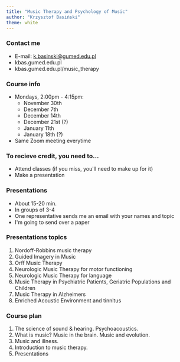 ```yaml
---
title: "Music Therapy and Psychology of Music"
author: "Krzysztof Basiński"
theme: white
---
```



### Contact me

- E-mail: k.basinski@gumed.edu.pl
- kbas.gumed.edu.pl
- kbas.gumed.edu.pl/music_therapy


### Course info

- Mondays, 2:00pm - 4:15pm:
	- November 30th
	- December 7th
	- December 14th
	- December 21st (?)
	- January 11th
	- January 18th (?)
- Same Zoom meeting everytime

### To recieve credit, you need to...

- Attend classes (if you miss, you'll need to make up for it)
- Make a presentation

### Presentations

- About 15-20 min.
- In groups of 3-4
- One representative sends me an email with your names and topic
- I'm going to send over a paper 

### Presentations topics

1. Nordoff-Robbins music therapy
2. Guided Imagery in Music
3. Orff Music Therapy
4. Neurologic Music Therapy for motor functioning
5. Neurologic Music Therapy for language
6. Music Therapy in Psychiatric Patients, Geriatric Populations and Children
7. Music Therapy in Alzheimers
8. Enriched Acoustic Environment and tinnitus

### Course plan

1. The science of sound & hearing. Psychoacoustics. 
2. What is music? Music in the brain. Music and evolution. 
3. Music and illness.
4. Introduction to music therapy. 
5. Presentations
